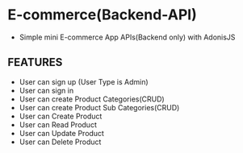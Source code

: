 # E-commerce(Backend-API)
- Simple mini E-commerce App APIs(Backend only) with AdonisJS

## FEATURES

- User can sign up (User Type is Admin)
- User can sign in
- User can create Product Categories(CRUD)
- User can create Product Sub Categories(CRUD)
- User can Create Product
- User can Read Product
- User can Update Product
- User can Delete Product
